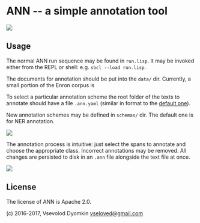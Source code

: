 # ANN -- a simple annotation tool

![](site/ann-big.jpg)

## Usage

The normal ANN run sequence may be found in `run.lisp`.
It may be invoked either from the REPL or shell: e.g. `sbcl --load run.lisp`.

The documents for annotation should be put into the `data/` dir. Currently, a small portion of the Enron corpus is

To select a particular annotation scheme the root folder of the texts to annotate should have a file `.ann.yaml` (similar in format to the [default one](schemas/ner.yaml)).

New annotation schemes may be defined in `schemas/` dir. The default one is for NER annotation.

![](doc/screen1.jpg)

The annotation process is intuitive: just select the spans to annotate and choose the appropriate class. Incorrect annotations may be removed. All changes are persisted to disk in an `.ann` file alongside the text file at once.

![](doc/screen2.jpg)

## License

The license of ANN is Apache 2.0.

(c) 2016-2017, Vsevolod Dyomkin <vseloved@gmail.com>

